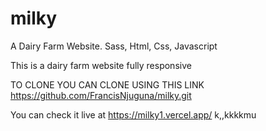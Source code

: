 # milky
A Dairy Farm Website. Sass, Html, Css, Javascript

This is a dairy farm website fully responsive 

TO CLONE YOU CAN CLONE USING THIS LINK https://github.com/FrancisNjuguna/milky.git

You can check it live at https://milky1.vercel.app/
k,,kkkkmu

